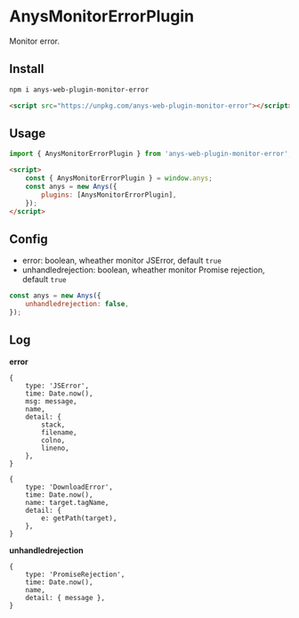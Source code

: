 # AnysMonitorErrorPlugin

Monitor error.

## Install

```sh
npm i anys-web-plugin-monitor-error
```

```html
<script src="https://unpkg.com/anys-web-plugin-monitor-error"></script>
```

## Usage

```js
import { AnysMonitorErrorPlugin } from 'anys-web-plugin-monitor-error';
```

```html
<script>
    const { AnysMonitorErrorPlugin } = window.anys;
    const anys = new Anys({
        plugins: [AnysMonitorErrorPlugin],
    });
</script>
```

## Config

- error: boolean, wheather monitor JSError, default `true`
- unhandledrejection: boolean, wheather monitor Promise rejection, default `true`

```js
const anys = new Anys({
    unhandledrejection: false,
});
```

## Log

**error**

```
{
    type: 'JSError',
    time: Date.now(),
    msg: message,
    name,
    detail: {
        stack,
        filename,
        colno,
        lineno,
    },
}
```

```
{
    type: 'DownloadError',
    time: Date.now(),
    name: target.tagName,
    detail: {
        e: getPath(target),
    },
}
```

**unhandledrejection**

```
{
    type: 'PromiseRejection',
    time: Date.now(),
    name,
    detail: { message },
}
```
